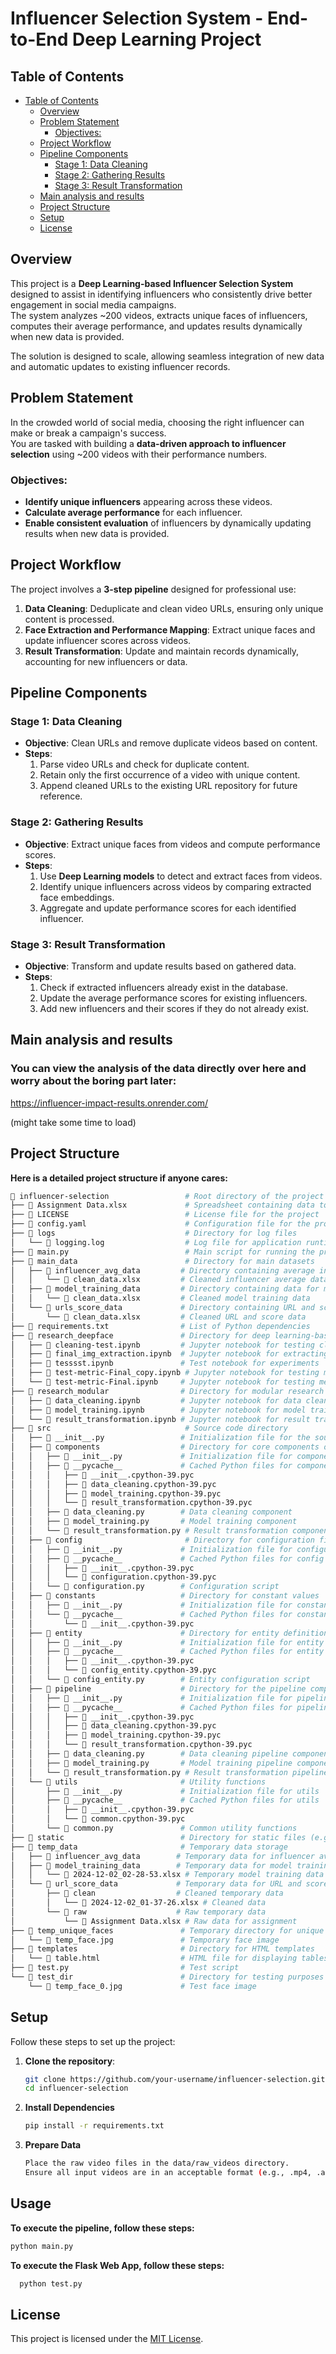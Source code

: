 # Influencer Selection System - End-to-End Deep Learning Project


## Table of Contents

- [Table of Contents](#table-of-contents)
  - [Overview](#overview)
  - [Problem Statement](#problem-statement)
    - [Objectives:](#objectives)
  - [Project Workflow](#project-workflow)
  - [Pipeline Components](#pipeline-components)
    - [Stage 1: Data Cleaning](#stage-1-data-cleaning)
    - [Stage 2: Gathering Results](#stage-2-gathering-results)
    - [Stage 3: Result Transformation](#stage-3-result-transformation)
  - [Main analysis and results](#main-analysis-and-results)
  - [Project Structure](#project-structure)
  - [Setup](#setup)
  - [License](#license)

## Overview
This project is a **Deep Learning-based Influencer Selection System** designed to assist in identifying influencers who consistently drive better engagement in social media campaigns.  
The system analyzes ~200 videos, extracts unique faces of influencers, computes their average performance, and updates results dynamically when new data is provided.  

The solution is designed to scale, allowing seamless integration of new data and automatic updates to existing influencer records.

## Problem Statement
In the crowded world of social media, choosing the right influencer can make or break a campaign's success.  
You are tasked with building a **data-driven approach to influencer selection** using ~200 videos with their performance numbers.

### Objectives:
- **Identify unique influencers** appearing across these videos.
- **Calculate average performance** for each influencer.
- **Enable consistent evaluation** of influencers by dynamically updating results when new data is provided.

## Project Workflow
The project involves a **3-step pipeline** designed for professional use:
1. **Data Cleaning**: Deduplicate and clean video URLs, ensuring only unique content is processed.
2. **Face Extraction and Performance Mapping**: Extract unique faces and update influencer scores across videos.
3. **Result Transformation**: Update and maintain records dynamically, accounting for new influencers or data.

## Pipeline Components

### Stage 1: Data Cleaning
- **Objective**: Clean URLs and remove duplicate videos based on content.
- **Steps**:
  1. Parse video URLs and check for duplicate content.
  2. Retain only the first occurrence of a video with unique content.
  3. Append cleaned URLs to the existing URL repository for future reference.
  
### Stage 2: Gathering Results
- **Objective**: Extract unique faces from videos and compute performance scores.
- **Steps**:
  1. Use **Deep Learning models** to detect and extract faces from videos.
  2. Identify unique influencers across videos by comparing extracted face embeddings.
  3. Aggregate and update performance scores for each identified influencer.

### Stage 3: Result Transformation
- **Objective**: Transform and update results based on gathered data.
- **Steps**:
  1. Check if extracted influencers already exist in the database.
  2. Update the average performance scores for existing influencers.
  3. Add new influencers and their scores if they do not already exist.


## Main analysis and results
### You can view the analysis of the data directly over here and worry about the boring part later:

https://influencer-impact-results.onrender.com/

(might take some time to load)

## Project Structure
**Here is a detailed project structure if anyone cares:**
```bash
📂 influencer-selection                 # Root directory of the project
├── 📄 Assignment Data.xlsx             # Spreadsheet containing data to be analyzed
├── 📄 LICENSE                          # License file for the project
├── 📄 config.yaml                      # Configuration file for the project
├── 📂 logs                             # Directory for log files
│   └── 📄 logging.log                  # Log file for application runtime
├── 📄 main.py                          # Main script for running the project
├── 📂 main_data                        # Directory for main datasets
│   ├── 📂 influencer_avg_data         # Directory containing average influencer data
│   │   └── 📄 clean_data.xlsx         # Cleaned influencer average data
│   ├── 📂 model_training_data         # Directory containing data for model training
│   │   └── 📄 clean_data.xlsx         # Cleaned model training data
│   └── 📂 urls_score_data             # Directory containing URL and score data
│       └── 📄 clean_data.xlsx         # Cleaned URL and score data
├── 📄 requirements.txt                # List of Python dependencies
├── 📂 research_deepface               # Directory for deep learning-based research on face extraction
│   ├── 📄 cleaning-test.ipynb         # Jupyter notebook for testing cleaning
│   ├── 📄 final_img_extraction.ipynb  # Jupyter notebook for extracting final images
│   ├── 📄 tesssst.ipynb               # Test notebook for experiments
│   ├── 📄 test-metric-Final_copy.ipynb # Jupyter notebook for testing metrics (final copy)
│   └── 📄 test-metric-Final.ipynb     # Jupyter notebook for testing metrics
├── 📂 research_modular                # Directory for modular research notebooks
│   ├── 📄 data_cleaning.ipynb         # Jupyter notebook for data cleaning module
│   ├── 📄 model_training.ipynb        # Jupyter notebook for model training module
│   └── 📄 result_transformation.ipynb # Jupyter notebook for result transformation module
├── 📂 src                              # Source code directory
│   ├── 📄 __init__.py                 # Initialization file for the source module
│   ├── 📂 components                  # Directory for core components of the pipeline
│   │   ├── 📄 __init__.py             # Initialization file for components
│   │   ├── 📂 __pycache__             # Cached Python files for components
│   │   │   ├── 📄 __init__.cpython-39.pyc
│   │   │   ├── 📄 data_cleaning.cpython-39.pyc
│   │   │   ├── 📄 model_training.cpython-39.pyc
│   │   │   └── 📄 result_transformation.cpython-39.pyc
│   │   ├── 📄 data_cleaning.py        # Data cleaning component
│   │   ├── 📄 model_training.py       # Model training component
│   │   └── 📄 result_transformation.py # Result transformation component
│   ├── 📂 config                       # Directory for configuration files
│   │   ├── 📄 __init__.py             # Initialization file for configuration
│   │   ├── 📂 __pycache__             # Cached Python files for config
│   │   │   ├── 📄 __init__.cpython-39.pyc
│   │   │   └── 📄 configuration.cpython-39.pyc
│   │   └── 📄 configuration.py        # Configuration script
│   ├── 📂 constants                   # Directory for constant values
│   │   ├── 📄 __init__.py             # Initialization file for constants
│   │   └── 📂 __pycache__             # Cached Python files for constants
│   │       └── 📄 __init__.cpython-39.pyc
│   ├── 📂 entity                      # Directory for entity definitions
│   │   ├── 📄 __init__.py             # Initialization file for entity module
│   │   ├── 📂 __pycache__             # Cached Python files for entity
│   │   │   ├── 📄 __init__.cpython-39.pyc
│   │   │   └── 📄 config_entity.cpython-39.pyc
│   │   └── 📄 config_entity.py        # Entity configuration script
│   ├── 📂 pipeline                    # Directory for the pipeline components
│   │   ├── 📄 __init__.py             # Initialization file for pipeline module
│   │   ├── 📂 __pycache__             # Cached Python files for pipeline
│   │   │   ├── 📄 __init__.cpython-39.pyc
│   │   │   ├── 📄 data_cleaning.cpython-39.pyc
│   │   │   ├── 📄 model_training.cpython-39.pyc
│   │   │   └── 📄 result_transformation.cpython-39.pyc
│   │   ├── 📄 data_cleaning.py        # Data cleaning pipeline component
│   │   ├── 📄 model_training.py       # Model training pipeline component
│   │   └── 📄 result_transformation.py # Result transformation pipeline component
│   └── 📂 utils                       # Utility functions
│       ├── 📄 __init__.py             # Initialization file for utils
│       ├── 📂 __pycache__             # Cached Python files for utils
│       │   ├── 📄 __init__.cpython-39.pyc
│       │   └── 📄 common.cpython-39.pyc
│       └── 📄 common.py               # Common utility functions
├── 📂 static                          # Directory for static files (e.g., images, styles)
├── 📂 temp_data                       # Temporary data storage
│   ├── 📂 influencer_avg_data        # Temporary data for influencer average scores
│   ├── 📂 model_training_data        # Temporary data for model training
│   │   └── 📄 2024-12-02_02-28-53.xlsx # Temporary model training data file
│   └── 📂 url_score_data             # Temporary data for URL and score information
│       ├── 📂 clean                  # Cleaned temporary data
│       │   └── 📄 2024-12-02_01-37-26.xlsx # Cleaned data
│       └── 📂 raw                    # Raw temporary data
│           └── 📄 Assignment Data.xlsx # Raw data for assignment
├── 📂 temp_unique_faces               # Temporary directory for unique face images
│   └── 📄 temp_face.jpg               # Temporary face image
├── 📂 templates                       # Directory for HTML templates
│   └── 📄 table.html                  # HTML file for displaying tables
├── 📄 test.py                         # Test script
└── 📂 test_dir                        # Directory for testing purposes
    └── 📄 temp_face_0.jpg             # Test face image
```

## Setup
Follow these steps to set up the project:

1. **Clone the repository**:
   ```bash
   git clone https://github.com/your-username/influencer-selection.git
   cd influencer-selection
2. **Install Dependencies**
   ```bash
   pip install -r requirements.txt
3. **Prepare Data**
   ```bash
   Place the raw video files in the data/raw_videos directory.
   Ensure all input videos are in an acceptable format (e.g., .mp4, .avi)

## Usage
**To execute the pipeline, follow these steps:**
  ```bash
  python main.py
```

**To execute the Flask Web App, follow these steps:**
```bash
  python test.py
```

## License
This project is licensed under the [MIT License](https://opensource.org/licenses/MIT).
